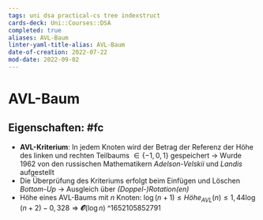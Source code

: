 ```yaml
---
tags: uni dsa practical-cs tree indexstruct
cards-deck: Uni::Courses::DSA
completed: true
aliases: AVL-Baum
linter-yaml-title-alias: AVL-Baum
date-of-creation: 2022-07-22
mod-date: 2022-09-02
---
```


# AVL-Baum

## Eigenschaften: #fc
- **AVL-Kriterium**: In jedem Knoten wird der Betrag der Referenz der Höhe des linken und rechten Teilbaums $\in \{-1,0,1\}$ gespeichert
	→ Wurde 1962 von den russischen Mathematikern *Adelson-Velskii* und *Landis* aufgestellt
- Die Überprüfung des Kriteriums erfolgt beim Einfügen und Löschen *Bottom-Up*
	→ Ausgleich über *(Doppel-)Rotation(en)*
- Höhe eines AVL-Baums mit $n$ Knoten: $\log(n+1) \leq Höhe_{AVL}(n) \leq 1,44\log(n+2)-0,328\Rightarrow\mathbfcal{O}(\log n)$
^1652105852791
